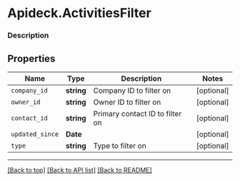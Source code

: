# Apideck.ActivitiesFilter

### Description

## Properties
Name | Type | Description | Notes
------------ | ------------- | ------------- | -------------
`company_id` | **string** | Company ID to filter on | [optional] 
`owner_id` | **string** | Owner ID to filter on | [optional] 
`contact_id` | **string** | Primary contact ID to filter on | [optional] 
`updated_since` | **Date** |  | [optional] 
`type` | **string** | Type to filter on | [optional] 





---

[[Back to top]](#) [[Back to API list]](../../../../README.md#documentation-for-api-endpoints) [[Back to README]](../../../../README.md)


